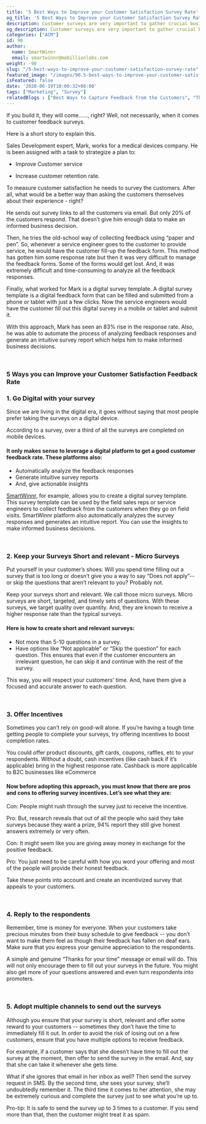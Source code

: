 ```yaml
---
title: '5 Best Ways to Improve your Customer Satisfaction Survey Rate'
og_title: '5 Best Ways to Improve your Customer Satisfaction Survey Rate'
description: Customer surveys are very important to gather crucial business data. Survey customers in the right away to create the maximum impact
og_description: Customer surveys are very important to gather crucial business data. Survey customers in the right away to create the maximum impact
categories: ["ACM"]
id: 90
author:
  name: SmartWinnr
  email: smartwinnr@mobillionlabs.com
weight: -90
slug: "/5-best-ways-to-improve-your-customer-satisfaction-survey-rate"
featured_image: "/images/90.5-best-ways-to-improve-your-customer-satisfaction-survey-rate.png"
isFeatured: false
date: '2020-06-19T10:00:32+08:00'
tags: ["Marketing", "Survey"]
relatedBlogs : ["Best Ways to Capture Feedback from the Customers", "The 6 Buyer Personas and how to train your team to sell to them", "10 Most Effective Sales Pitch Ideas", "Top 6 Sales Methodologies for Closing Complex Deals", "10 Effective Techniques to overcome Sales Objections"]
---
```


If you build it, they will come……, right? Well, not necessarily, when it comes to customer feedback surveys.

Here is a short story to explain this. 

Sales Development expert, Mark, works for a medical devices company. He is been assigned with a task to strategize a plan to:

* Improve Customer service 

* Increase customer retention rate.

To measure customer satisfaction he needs to survey the customers. After all, what would be a better way than asking the customers themselves about their experience - right?

He sends out survey links to all the customers via email. But only 20% of the customers respond. That doesn’t give him enough data to make an informed business decision. 

Then, he tries the old-school way of collecting feedback using “paper and pen”. So, whenever a service engineer goes to the customer to provide service, he would have the customer fill-up the feedback form. This method has gotten him some response rate but then it was very difficult to manage the feedback forms. Some of the forms would get lost. And, it was extremely difficult and time-consuming to analyze all the feedback responses.

<div class="ml_special_div_blog">
  <div class="ml_special_div_blog_content ml-margin-top10">
    <p class="">Finally, what worked for Mark is a digital survey template. A digital survey template is a digital feedback form that can be filled and submitted from a phone or tablet with just a few clicks. Now the service engineers would have the customer fill out this digital survey in a mobile or tablet and submit it. </p>
    <p class="">With this approach, Mark has seen an 83% rise in the response rate. Also, he was able to automate the process of analyzing feedback responses and generate an intuitive survey report which helps him to make informed business decisions. </p>
  </div>
</div>

<br>

### **5 Ways you can Improve your Customer Satisfaction Feedback Rate**

### **1. Go Digital with your survey**

Since we are living in the digital era, it goes without saying that most people prefer taking the surveys on a digital device.

<div class="ml_pro_tip ml-margin-bottom20">
  <p>According to a survey, over a third of all the surveys are completed on mobile devices.</p>
</div>

<div class="ml_special_div_blog">
  <h4 class="ml_special_div_blog_title ml_text_bold">It only makes sense to leverage a digital platform to get a good customer feedback rate. These platforms also: </h4>
  <div class="ml_special_div_blog_content ml-margin-top10">
    <ul>
      <li>Automatically analyze the feedback responses</li>
      <li>Generate intuitive survey reports</li>
      <li>And, give actionable insights</li>
    </ul>
  </div>
</div>

<a href="https://www.smartwinnr.com/product/targeted-learning/" target="_blank" class="ml-desc-text">SmartWinnr</a>, for example, allows you to create a digital survey template. This survey template can be used by the field sales reps or service engineers to collect feedback from the customers when they go on field visits. SmartWinnr platform also automatically analyzes the survey responses and generates an intuitive report. You can use the insights to make informed business decisions. 

<br>

### **2. Keep your Surveys Short and relevant - Micro Surveys**

Put yourself in your customer’s shoes: Will you spend time filling out a survey that is too long or doesn’t give you a way to say “Does not apply”-- or skip the questions that aren’t relevant to you? Probably not.

Keep your surveys short and relevant. We call those micro surveys. Micro surveys are short, targeted, and timely sets of questions. With these surveys, we target quality over quantity. And, they are known to receive a higher response rate than the typical surveys. 

<div class="ml_special_div_blog">
  <h4 class="ml_special_div_blog_title ml_text_bold">Here is how to create short and relevant surveys:</h4>
  <div class="ml_special_div_blog_content ml-margin-top10">
    <ul>
      <li>Not more than 5-10 questions in a survey.</li>
      <li>Have options like “Not applicable” or “Skip the question” for each question. This ensures that even if the customer encounters an irrelevant question, he can skip it and continue with the rest of the survey.</li>
    </ul>
  </div>
</div>

This way, you will respect your customers' time. And, have them give a focused and accurate answer to each question.

<br>

### **3. Offer Incentives**

Sometimes you can’t rely on good-will alone. If you’re having a tough time getting people to complete your surveys, try offering incentives to boost completion rates.

You could offer product discounts, gift cards, coupons, raffles, etc to your respondents. Without a doubt, cash incentives (like cash back if it’s applicable) bring in the highest response rate. Cashback is more applicable to B2C businesses like eCommerce

<div class="ml_special_div_blog">
  <h4 class="ml_special_div_blog_title ml_text_bold">Now before adopting this approach, you must know that there are pros and cons to offering survey incentives. Let’s see what they are:</h4>
  <div class="ml_special_div_blog_content ml-margin-top10">
    <p><span class="ml_text_bold">Con:</span> People might rush through the survey just to receive the incentive.</p>
    <p><span class="ml_text_bold">Pro:</span> But, research reveals that out of all the people who said they take surveys because they want a prize, 94% report they still give honest answers extremely or very often.</p>
    <p><span class="ml_text_bold">Con:</span> It might seem like you are giving away money in exchange for the positive feedback.</p>
    <p><span class="ml_text_bold">Pro:</span> You just need to be careful with how you word your offering and most of the people will provide their honest feedback.</p>
  </div>
</div>

Take these points into account and create an incentivized survey that appeals to your customers.

<br>

### **4. Reply to the respondents**

Remember, time is money for everyone. When your customers take precious minutes from their busy schedule to give feedback -- you don’t want to make them feel as though their feedback has fallen on deaf ears. Make sure that you express your genuine appreciation to the respondents. 

<div class="ml_special_div_blog">
  <div class="ml_special_div_blog_content ml-margin-top10">
    <p class="">A simple and genuine “Thanks for your time” message or email will do. This will not only encourage them to fill out your surveys in the future. You might also get more of your questions answered and even turn respondents into promoters.</p>
  </div>
</div>



<br>

### **5. Adopt multiple channels to send out the surveys**

Although you ensure that your survey is short, relevant and offer some reward to your customers -- sometimes they don’t have the time to immediately fill it out. In order to avoid the risk of losing out on a few customers, ensure that you have multiple options to receive feedback.

For example, if a customer says that she doesn’t have time to fill out the survey at the moment, then offer to send the survey in the email. And, say that she can take it whenever she gets time.

What if she ignores that email in her inbox as well? Then send the survey request in SMS. By the second time, she sees your survey, she’ll undoubtedly remember it. The third time it comes to her attention, she may be extremely curious and complete the survey just to see what you’re up to.

<div class="ml_pro_tip ml-margin-bottom20">
  <p><span class="ml_text_bold">Pro-tip:</span> It is safe to send the survey up to 3 times to a customer. If you send more than that, then the customer might treat it as spam.</p>
</div>